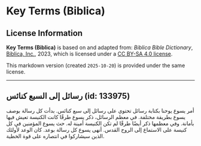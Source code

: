 # Key Terms (Biblica)

## License Information

**Key Terms (Biblica)** is based on and adapted from: _Biblica Bible Dictionary_, [Biblica, Inc.](https://www.biblica.com/), 2023, which is licensed under a [CC BY-SA 4.0 license](https://creativecommons.org/licenses/by-sa/4.0/legalcode.en).

This markdown version (created `2025-10-20`) is provided under the same license.



--------------------------------

## رسائل إلى السبع كنائس (id: 133975)

أمر يسوع يوحنا بكتابة رسائل تحتوي على رسائل إلى سبع كنائس. بدأت كل رسالة بوصف يسوع بطريقة مختلفة. في معظم الرسائل، ذكر يسوع طرقًا كانت الكنيسة تعيش فيها بأمانة. وفي معظمها ذكر أيضًا طرقًا لم تكن الكنيسة أمينة له. حث يسوع المؤمنين في كل كنيسة على الاستماع إلى الروح القدس. أنهى يسوع كل رسالة بوعد. كان الوعد لأولئك الذين سيشاركوا في انتصاره على قوة الخطية.


